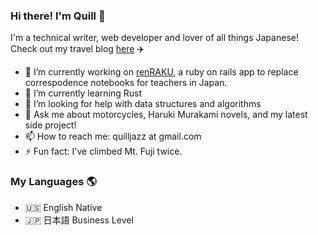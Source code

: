### Hi there! I'm Quill 👋

   I'm a technical writer, web developer and lover of all things Japanese! 
   Check out my travel blog [here](https://yamanashiamerican.wordpress.com/) :airplane:


- 🔭 I’m currently working on [renRAKU](https://www.renrakuchou.com), a ruby on rails app to replace correspodence notebooks for teachers in Japan.
- 🌱 I’m currently learning Rust
- 🤔 I’m looking for help with data structures and algorithms
- 💬 Ask me about motorcycles, Haruki Murakami novels, and my latest side project!
- 📫 How to reach me: quilljazz at gmail.com
- ⚡ Fun fact: I've climbed Mt. Fuji twice.

### My Languages :earth_americas:

- :us: English Native
- :jp: 日本語 Business Level

